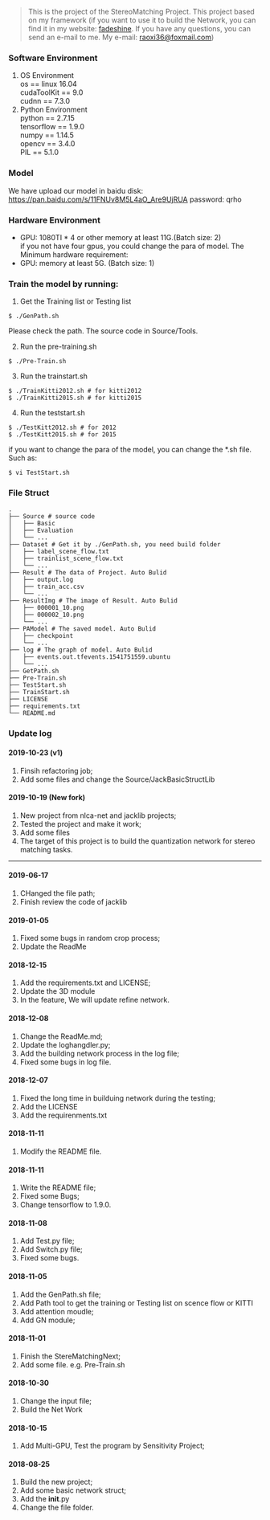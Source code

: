>This is the project of the StereoMatching Project. This project based on my framework (if you want to use it to build the Network, you can find it in my website: [fadeshine](http://www.fadeshine.com/). If you have any questions, you can send an e-mail to me. My e-mail: raoxi36@foxmail.com)

### Software Environment
1. OS Environment  
    os == linux 16.04  
    cudaToolKit == 9.0  
    cudnn == 7.3.0  
2. Python Environment  
    python == 2.7.15  
    tensorflow == 1.9.0  
    numpy == 1.14.5  
    opencv == 3.4.0  
    PIL == 5.1.0  

### Model
We have upload our model in baidu disk:
https://pan.baidu.com/s/11FNUv8M5L4aO_Are9UjRUA
password: qrho

### Hardware Environment
- GPU: 1080TI * 4 or other memory at least 11G.(Batch size: 2)  
if you not have four gpus, you could change the para of model. The Minimum hardware requirement:  
- GPU: memory at least 5G. (Batch size: 1)

### Train the model by running:
1. Get the Training list or Testing list
```
$ ./GenPath.sh
```
Please check the path. The source code in Source/Tools.

2. Run the pre-training.sh
```
$ ./Pre-Train.sh
```

3. Run the trainstart.sh
```
$ ./TrainKitti2012.sh # for kitti2012
$ ./TrainKitti2015.sh # for kitti2015
```

4. Run the teststart.sh
```
$ ./TestKitt2012.sh # for 2012
$ ./TestKitt2015.sh # for 2015
```

if you want to change the para of the model, you can change the *.sh file. Such as:
```
$ vi TestStart.sh
```

### File Struct
```
.                          
├── Source # source code                 
│   ├── Basic       
│   ├── Evaluation       
│   └── ...                
├── Dataset # Get it by ./GenPath.sh, you need build folder                   
│   ├── label_scene_flow.txt   
│   ├── trainlist_scene_flow.txt   
│   └── ...                
├── Result # The data of Project. Auto Bulid                   
│   ├── output.log   
│   ├── train_acc.csv   
│   └── ...       
├── ResultImg # The image of Result. Auto Bulid                   
│   ├── 000001_10.png   
│   ├── 000002_10.png   
│   └── ...       
├── PAModel # The saved model. Auto Bulid                   
│   ├── checkpoint   
│   └── ...   
├── log # The graph of model. Auto Bulid                   
│   ├── events.out.tfevents.1541751559.ubuntu      
│   └── ...       
├── GetPath.sh
├── Pre-Train.sh
├── TestStart.sh  
├── TrainStart.sh
├── LICENSE
├── requirements.txt
└── README.md               
```

### Update log
#### 2019-10-23 (v1)
1. Finsih refactoring job;
2. Add some files and change the Source/JackBasicStructLib

#### 2019-10-19 (New fork)
1. New project from nlca-net and jacklib projects;
2. Tested the project and make it work;
3. Add some files
4. The target of this project is to build the quantization network for stereo matching tasks.

___

#### 2019-06-17
1. CHanged the file path;
2. Finish review the code of jacklib

#### 2019-01-05
1. Fixed some bugs in random crop process;
2. Update the ReadMe

#### 2018-12-15
1. Add the requirements.txt and LICENSE;
2. Update the 3D module
3. In the feature, We will update refine network.

#### 2018-12-08
1. Change the ReadMe.md;
2. Update the loghangdler.py;
3. Add the building network process in the log file;
4. Fixed some bugs in log file.

#### 2018-12-07
1. Fixed the long time in builduing network during the testing;
2. Add the LICENSE
3. Add the requirenments.txt

#### 2018-11-11
1. Modify the README file.

#### 2018-11-11
1. Write the README file;
2. Fixed some Bugs;
3. Change tensorflow to 1.9.0.

#### 2018-11-08
1. Add Test.py file;
2. Add Switch.py file;
3. Fixed some bugs.

#### 2018-11-05
1. Add the GenPath.sh file;
2. Add Path tool to get the training or Testing list on scence flow or KITTI
3. Add attention moudle;
4. Add GN module;

#### 2018-11-01
1. Finish the StereMatchingNext;
2. Add some file. e.g. Pre-Train.sh

#### 2018-10-30
1. Change the input file;
2. Build the Net Work

#### 2018-10-15
1. Add Multi-GPU, Test the program by Sensitivity Project;

#### 2018-08-25
1. Build the new project;
2. Add some basic network struct;
3. Add the __init__.py
4. Change the file folder.
